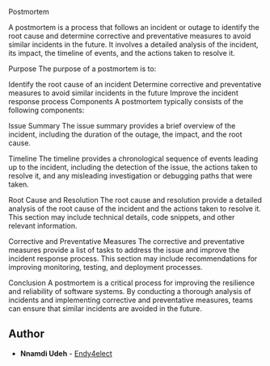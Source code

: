 Postmortem

A postmortem is a process that follows an incident or outage to identify the root cause and determine corrective and preventative measures to avoid similar incidents in the future. It involves a detailed analysis of the incident, its impact, the timeline of events, and the actions taken to resolve it.

Purpose
The purpose of a postmortem is to:

Identify the root cause of an incident
Determine corrective and preventative measures to avoid similar incidents in the future
Improve the incident response process
Components
A postmortem typically consists of the following components:

Issue Summary
The issue summary provides a brief overview of the incident, including the duration of the outage, the impact, and the root cause.

Timeline
The timeline provides a chronological sequence of events leading up to the incident, including the detection of the issue, the actions taken to resolve it, and any misleading investigation or debugging paths that were taken.

Root Cause and Resolution
The root cause and resolution provide a detailed analysis of the root cause of the incident and the actions taken to resolve it. This section may include technical details, code snippets, and other relevant information.

Corrective and Preventative Measures
The corrective and preventative measures provide a list of tasks to address the issue and improve the incident response process. This section may include recommendations for improving monitoring, testing, and deployment processes.

Conclusion
A postmortem is a critical process for improving the resilience and reliability of software systems. By conducting a thorough analysis of incidents and implementing corrective and preventative measures, teams can ensure that similar incidents are avoided in the future.

## Author
* **Nnamdi Udeh** - [Endy4elect](https://github.com/Endy4elect)
